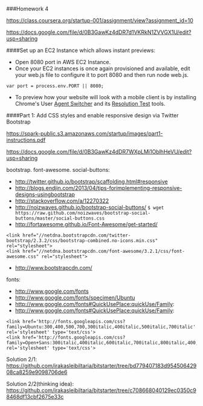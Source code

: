 ###Homework 4

https://class.coursera.org/startup-001/assignment/view?assignment_id=10

https://docs.google.com/file/d/0B3GawKz4dDR7d1VKRkN1ZVVGX1U/edit?usp=sharing

####Set up an EC2 Instance which allows instant previews:

* Open 8080 port in AWS EC2 Instance.
* Once your EC2 instances is once again provisioned and available, edit your web.js file to configure it to port 8080 and then run node web.js.
```
var port = process.env.PORT || 8080;
```
* To preview how your website will look with a mobile client is by installing Chrome's User [Agent Switcher](https://chrome.google.com/webstore/detail/user-agent-switcher-for-c/djflhoibgkdhkhhcedjiklpkjnoahfmg?hl=en-US) and its [Resolution Test](https://chrome.google.com/webstore/detail/resolution-test/idhfcdbheobinplaamokffboaccidbal?hl=en) tools. 

####Part 1: Add CSS styles and enable responsive design via Twitter Bootstrap

https://spark-public.s3.amazonaws.com/startup/images/part1-instructions.pdf

https://docs.google.com/file/d/0B3GawKz4dDR7WXpLMi1OblhHeVU/edit?usp=sharing

bootstrap. font-awesome. social-buttons:
* http://twitter.github.io/bootstrap/scaffolding.html#responsive
* http://blogs.endjin.com/2013/04/tips-forimplementing-responsive-designs-usingbootstrap
* http://stackoverflow.com/a/12270322
* http://noizwaves.github.io/bootstrap-social-buttons/
```$ wget https://raw.github.com/noizwaves/bootstrap-social-buttons/master/social-buttons.css```
* http://fortawesome.github.io/Font-Awesome/get-started/

```
<link href="//netdna.bootstrapcdn.com/twitter-bootstrap/2.3.2/css/bootstrap-combined.no-icons.min.css" rel="stylesheet">
<link href="//netdna.bootstrapcdn.com/font-awesome/3.2.1/css/font-awesome.css" rel="stylesheet">
```
* http://www.bootstrapcdn.com/

fonts:
* http://www.google.com/fonts
* http://www.google.com/fonts/specimen/Ubuntu
* http://www.google.com/fonts#QuickUsePlace:quickUse/Family:
* http://www.google.com/fonts#QuickUsePlace:quickUse/Family:

```
<link href='http://fonts.googleapis.com/css?family=Ubuntu:300,400,500,700,300italic,400italic,500italic,700italic' rel='stylesheet' type='text/css'>
<link href='http://fonts.googleapis.com/css?family=Open+Sans:300italic,400italic,600italic,700italic,800italic,400,300,600,700,800' rel='stylesheet' type='text/css'>
```

Solution 2/1: https://github.com/irakasleibiltaria/bitstarter/tree/bd779407183d95450642908ca8259e9098706de6

Solution 2/2(thinking idea): https://github.com/irakasleibiltaria/bitstarter/tree/c708668040129ec0350c98468df13cbf2675e33c
